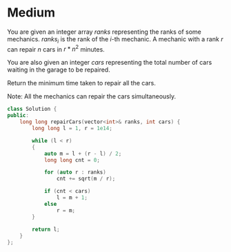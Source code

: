 # Medium

You are given an integer array $ranks$ representing the ranks of some mechanics. $ranks_i$ is the rank of the $i$-th mechanic. A mechanic with a rank $r$ can repair $n$ cars in $r * n^2$ minutes.

You are also given an integer $cars$ representing the total number of cars waiting in the garage to be repaired.

Return the minimum time taken to repair all the cars.

Note: All the mechanics can repair the cars simultaneously.

```cpp
class Solution {
public:
    long long repairCars(vector<int>& ranks, int cars) {
        long long l = 1, r = 1e14;

        while (l < r)
        {
            auto m = l + (r - l) / 2;
            long long cnt = 0;

            for (auto r : ranks)
                cnt += sqrt(m / r);

            if (cnt < cars)
                l = m + 1;
            else
                r = m;
        }
        
        return l;
    }
};
```
